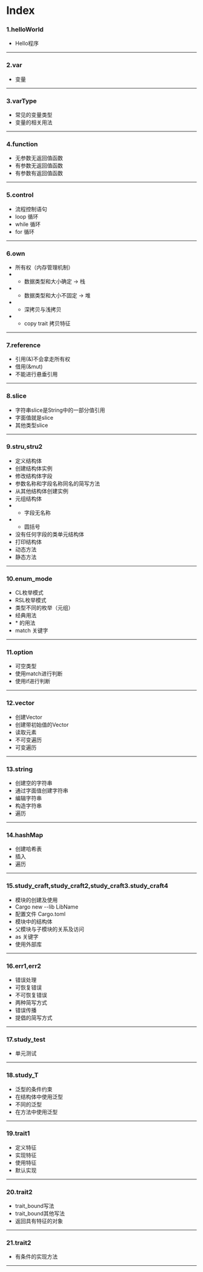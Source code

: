 # Index
### 1.helloWorld 
- Hello程序
***
### 2.var
- 变量
***
### 3.varType
- 常见的变量类型
- 变量的相关用法
***
### 4.function
- 无参数无返回值函数
- 有参数无返回值函数
- 有参数有返回值函数
***
### 5.control
- 流程控制语句
- loop 循环
- while 循环
- for 循环
***
### 6.own
- 所有权（内存管理机制）
- - 数据类型和大小确定 -> 栈
- - 数据类型和大小不固定 -> 堆
- - 深拷贝与浅拷贝
- - copy trait 拷贝特征
***
### 7.reference
- 引用(&)不会拿走所有权
- 借用(&mut)
- 不能进行悬垂引用
***
### 8.slice
- 字符串slice是String中的一部分值引用
- 字面值就是slice
- 其他类型slice
***
### 9.stru,stru2
- 定义结构体
- 创建结构体实例
- 修改结构体字段
- 参数名称和字段名称同名的简写方法
- 从其他结构体创建实例
- 元组结构体
- - 字段无名称
- - 圆括号
- 没有任何字段的类单元结构体
- 打印结构体
- 动态方法
- 静态方法
***
### 10.enum_mode
- CL枚举模式
- RSL枚举模式
- 类型不同的枚举（元组）
- 经典用法
- \* 的用法
- match 关键字
***
### 11.option
- 可空类型
- 使用match进行判断
- 使用if进行判断
***
### 12.vector
- 创建Vector
- 创建带初始值的Vector
- 读取元素
- 不可变遍历
- 可变遍历
***
### 13.string
- 创建空的字符串
- 通过字面值创建字符串
- 编辑字符串
- 构造字符串
- 遍历
***
### 14.hashMap
- 创建哈希表
- 插入
- 遍历
***
### 15.study_craft,study_craft2,study_craft3.study_craft4
- 模块的创建及使用
- Cargo new --lib LibName
- 配置文件 Cargo.toml
- 模块中的结构体
- 父模块与子模块的关系及访问
- as 关键字
- 使用外部库
***
### 16.err1,err2
- 错误处理
- 可恢复错误
- 不可恢复错误
- 两种简写方式
- 错误传播
- 提倡的简写方式
***
### 17.study_test
- 单元测试
---
### 18.study_T
- 泛型的条件约束
- 在结构体中使用泛型
- 不同的泛型
- 在方法中使用泛型
---
### 19.trait1
- 定义特征
- 实现特征
- 使用特征
- 默认实现
---
### 20.trait2
- trait_bound写法
- trait_bound其他写法
- 返回具有特征的对象
---
### 21.trait2
- 有条件的实现方法
---